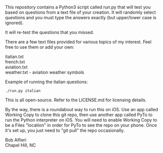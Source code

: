 This repository contains a Python3 script called run.py that will test you based on questions from a text file of your creation. It will randomly select questions and you must type the answers exactly (but upper/lower case is ignored). 

It will re-test the questions that you missed.

There are a few text files provided for various topics of my interest. Feel free to use them or add your own:

italian.txt<br>
french.txt<br>
aviation.txt<br>
weather.txt - aviation weather symbols<br>

Example of running the italian questions:

    ./run.py italian

This is all open-source.  Refer to the LICENSE.md for licensing details.  

By the way, there is a roundabout way to run this on iOS. Use an app called Working Copy to clone this git repo, then use another app called PyTo to run the Python interpreter on iOS. You will need to enable Working Copy to be a Files "location" in order for PyTo to see the repo on your phone.  Once it's set up, you just need to "git pull" the repo occasionally.

Bob Alfieri<br>
Chapel Hill, NC
